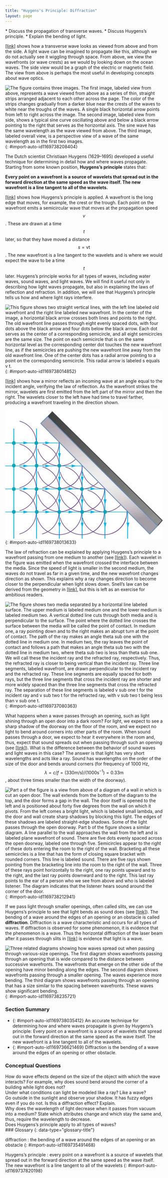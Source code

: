 ```yaml
---
title: "Huygens's Principle: Diffraction"
layout: page
---
```



<div data-type="abstract" markdown="1">
* Discuss the propagation of transverse waves.
* Discuss Huygens’s principle.
* Explain the bending of light.

</div>

[\[link\]](#import-auto-id1169738208404) shows how a transverse wave looks as viewed from above and from the side. A light wave can be imagined to propagate like this, although we do not actually see it wiggling through space. From above, we view the wavefronts (or wave crests) as we would by looking down on the ocean waves. The side view would be a graph of the electric or magnetic field. The view from above is perhaps the most useful in developing concepts about wave optics.

![The figure contains three images. The first image, labeled view from above, represents a wave viewed from above as a series of thin, straight strips arranged adjacent to each other across the page. The color of the strips changes gradually from a darker blue near the crests of the waves to white near the troughs of the waves. A single black horizontal arrow points from left to right across the image. The second image, labeled view from side, shows a typical sine curve oscillating above and below a black arrow pointing to the right that serves as the horizontal axis. The sine wave has the same wavelength as the wave viewed from above. The third image, labeled overall view, is a perspective view of a wave of the same wavelength as in the first two images.](../resources/Figure_28_02_01a.jpg "A transverse wave, such as an electromagnetic wave like light, as viewed from above and from the side. The direction of propagation is perpendicular to the wavefronts (or wave crests) and is represented by an arrow like a ray."){: #import-auto-id1169738208404}

The Dutch scientist Christiaan Huygens (1629–1695) developed a useful technique for determining in detail how and where waves propagate. Starting from some known position, **Huygens’s principle** states that:

**Every point on a wavefront is a source of wavelets that spread out in the forward direction at the same speed as the wave itself. The new wavefront is a line tangent to all of the wavelets.**

[\[link\]](#import-auto-id1169738014852) shows how Huygens’s principle is applied. A wavefront is the long edge that moves, for example, the crest or the trough. Each point on the wavefront emits a semicircular wave that moves at the propagation speed  $$v $$
. These are drawn at a time  $$t $$
 later, so that they have moved a distance  $$s=\text{vt} $$
. The new wavefront is a line tangent to the wavelets and is where we would expect the wave to be a time  $$t $$
 later. Huygens’s principle works for all types of waves, including water waves, sound waves, and light waves. We will find it useful not only in describing how light waves propagate, but also in explaining the laws of reflection and refraction. In addition, we will see that Huygens’s principle tells us how and where light rays interfere.

![This figure shows two straight vertical lines, with the left line labeled old wavefront and the right line labeled new wavefront. In the center of the image, a horizontal black arrow crosses both lines and points to the right. The old wavefront line passes through eight evenly spaced dots, with four dots above the black arrow and four dots below the black arrow. Each dot serves as the center of a corresponding semicircle, and all eight semicircles are the same size. The point on each semicircle that is on the same horizontal level as the corresponding center dot touches the new wavefront line, as if the semicircles are pushing the new wavefront line away from the old wavefront line. One of the center dots has a radial arrow pointing to a point on the corresponding semicircle. This radial arrow is labeled s equals v t.](../resources/Figure_28_02_02a.jpg "Huygens&#x2019;s principle applied to a straight wavefront. Each point on the wavefront emits a semicircular wavelet that moves a distance  &#10; &#10;&#10;  s&#10;=&#10;v&#10;t&#10;&#10; &#10;. The new wavefront is a line tangent to the wavelets."){: #import-auto-id1169738014852}

[\[link\]](#import-auto-id1169738013633) shows how a mirror reflects an incoming wave at an angle equal to the incident angle, verifying the law of reflection. As the wavefront strikes the mirror, wavelets are first emitted from the left part of the mirror and then the right. The wavelets closer to the left have had time to travel farther, producing a wavefront traveling in the direction shown.

![The figure shows a grid pattern made of dots. The overall grid pattern would be square were its upper-right four dots not cut off by a gray solid rectangle oriented at forty five degrees counterclockwise from the vertical. Semicircles representing wavelets are centered on each dot. Arrows indicate that the wavelets approach the angled surface from the left and then reflect downward.](../resources/Figure_28_02_03a.jpg "Huygens&#x2019;s principle applied to a straight wavefront striking a mirror. The wavelets shown were emitted as each point on the wavefront struck the mirror. The tangent to these wavelets shows that the new wavefront has been reflected at an angle equal to the incident angle. The direction of propagation is perpendicular to the wavefront, as shown by the downward-pointing arrows."){: #import-auto-id1169738013633}

The law of refraction can be explained by applying Huygens’s principle to a wavefront passing from one medium to another (see [\[link\]](#import-auto-id1169737080363)). Each wavelet in the figure was emitted when the wavefront crossed the interface between the media. Since the speed of light is smaller in the second medium, the waves do not travel as far in a given time, and the new wavefront changes direction as shown. This explains why a ray changes direction to become closer to the perpendicular when light slows down. Snell’s law can be derived from the geometry in [\[link\]](#import-auto-id1169737080363), but this is left as an exercise for ambitious readers.

![The figure shows two media separated by a horizontal line labeled surface. The upper medium is labeled medium one and the lower medium is labeled medium two. A vertical dotted line cuts through both media and is perpendicular to the surface. The point where the dotted line crosses the surface between the media will be called the point of contact. In medium one, a ray pointing down and to the right makes an abrupt turn at the point of contact. The path of the ray makes an angle theta sub one with the dotted line in medium one. In medium two, the ray leaves the point of contact and follows a path that makes an angle theta sub two with the dotted line in medium two, where theta sub two is less than theta sub one. We will call these the incident ray and the refracted ray, respectively. Thus, the refracted ray is closer to being vertical than the incident ray. Three line segments, labeled wavefront, are drawn perpendicular to the incident ray and the refracted ray. These line segments are equally spaced for both rays, but the three line segments that cross the incident ray are shorter and more widely spaced than the three line segments that cross the refracted ray. The separation of these line segments is labeled v sub one t for the incident ray and v sub two t for the refracted ray, with v sub two t being less than v sub one t.](../resources/Figure_28_02_04a.jpg "Huygens&#x2019;s principle applied to a straight wavefront traveling from one medium to another where its speed is less. The ray bends toward the perpendicular, since the wavelets have a lower speed in the second medium."){: #import-auto-id1169737080363}

What happens when a wave passes through an opening, such as light shining through an open door into a dark room? For light, we expect to see a sharp shadow of the doorway on the floor of the room, and we expect no light to bend around corners into other parts of the room. When sound passes through a door, we expect to hear it everywhere in the room and, thus, expect that sound spreads out when passing through such an opening (see [\[link\]](#import-auto-id1169738212941)). What is the difference between the behavior of sound waves and light waves in this case? The answer is that light has very short wavelengths and acts like a ray. Sound has wavelengths on the order of the size of the door and bends around corners (for frequency of 1000 Hz,  $$\lambda =c/f=\left(330 \text{m}/\text{s}\right)/\left(1000 {\text{s}}^{-1}\right)=0\text{.}33 \text{m} $$
, about three times smaller than the width of the doorway).

![Part a of the figure is a view from above of a diagram of a wall in which is cut an open door. The wall extends from the bottom of the diagram to the top, and the door forms a gap in the wall. The door itself is opened to the left and is positioned about forty five degrees from the wall on which it pivots. From the left comes a bright light, which is labeled small lambda, and the door and wall create sharp shadows by blocking this light. The edges of these shadows are labeled straight-edge shadows. Some of the light passes through the open doorway. Part b of the figure shows a similar diagram. A line parallel to the wall approaches the wall from the left and is labeled plane wavefront of sound. There are five dots evenly spaced across the open doorway, labeled one through five. Semicircles appear to the right of these dots entering the room to the right of the wall. Bracketing all these semicircles is a line that has the form of closing square bracket with rounded corners. This line is labeled sound. There are five rays shown pointing from the bracketing line into the room to the right of the wall. Three of these rays point horizontally to the right, one ray points upward and to the right, and the last ray points downward and to the right. This last ray points to the ear of a person who we see from above and who is labeled listener. The diagram indicates that the listener hears sound around the corner of the door.](../resources/Figure_28_02_05a.jpg "(a) Light passing through a doorway makes a sharp outline on the floor. Since light&#x2019;s wavelength is very small compared with the size of the door, it acts like a ray. (b) Sound waves bend into all parts of the room, a wave effect, because their wavelength is similar to the size of the door."){: #import-auto-id1169738212941}

If we pass light through smaller openings, often called slits, we can use Huygens’s principle to see that light bends as sound does (see [\[link\]](#import-auto-id1169738235721)). The bending of a wave around the edges of an opening or an obstacle is called **diffraction**. Diffraction is a wave characteristic and occurs for all types of waves. If diffraction is observed for some phenomenon, it is evidence that the phenomenon is a wave. Thus the horizontal diffraction of the laser beam after it passes through slits in [\[link\]](/m42501#import-auto-id1169738163458) is evidence that light is a wave.

![Three related diagrams showing how waves spread out when passing through various-size openings. The first diagram shows wavefronts passing through an opening that is wide compared to the distance between successive wavefronts. The wavefronts that emerge on the other side of the opening have minor bending along the edges. The second diagram shows wavefronts passing through a smaller opening. The waves experience more bending. The third diagram shows wavefronts passing through an opening that has a size similar to the spacing between wavefronts. These waves show significant bending.](../resources/Figure_28_02_06a.jpg "Huygens&#x2019;s principle applied to a straight wavefront striking an opening. The edges of the wavefront bend after passing through the opening, a process called diffraction. The amount of bending is more extreme for a small opening, consistent with the fact that wave characteristics are most noticeable for interactions with objects about the same size as the wavelength."){: #import-auto-id1169738235721}

### Section Summary

* {: #import-auto-id1169738035412} An accurate technique for determining how and where waves propagate is given by Huygens’s principle: Every point on a wavefront is a source of wavelets that spread out in the forward direction at the same speed as the wave itself. The new wavefront is a line tangent to all of the wavelets.
* {: #import-auto-id1169736621469} Diffraction is the bending of a wave around the edges of an opening or other obstacle.

### Conceptual Questions

<div data-type="exercise" data-element-type="conceptual-questions">
<div data-type="problem" markdown="1">
How do wave effects depend on the size of the object with which the wave interacts? For example, why does sound bend around the corner of a building while light does not?

</div>
</div>

<div data-type="exercise" data-element-type="conceptual-questions">
<div data-type="problem" markdown="1">
Under what conditions can light be modeled like a ray? Like a wave?

</div>
</div>

<div data-type="exercise" data-element-type="conceptual-questions">
<div data-type="problem" markdown="1">
Go outside in the sunlight and observe your shadow. It has fuzzy edges even if you do not. Is this a diffraction effect? Explain.

</div>
</div>

<div data-type="exercise" data-element-type="conceptual-questions">
<div data-type="problem" markdown="1">
Why does the wavelength of light decrease when it passes from vacuum into a medium? State which attributes change and which stay the same and, thus, require the wavelength to decrease.

</div>
</div>

<div data-type="exercise" data-element-type="conceptual-questions">
<div data-type="problem" markdown="1">
Does Huygens’s principle apply to all types of waves?

</div>
</div>

<div data-type="glossary" markdown="1">
### Glossary
{: data-type="glossary-title"}

diffraction
: the bending of a wave around the edges of an opening or an obstacle
{: #import-auto-id1169735491468}

Huygens’s principle
: every point on a wavefront is a source of wavelets that spread out in the forward direction at the same speed as the wave itself. The new wavefront is a line tangent to all of the wavelets
{: #import-auto-id1169737820198}

</div>
